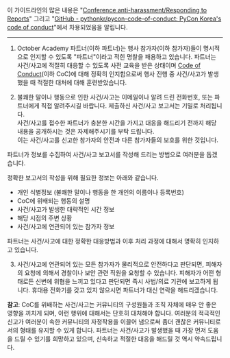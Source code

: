 이 가이드라인의 많은 내용은 "[Conference anti-harassment/Responding to Reports](http://geekfeminism.wikia.com/wiki/Conference_anti-harassment/Responding_to_reports)" 그리고 "[GitHub - pythonkr/pycon-code-of-conduct: PyCon Korea's code of conduct](https://github.com/pythonkr/pycon-code-of-conduct)"에서 차용되었음을 알립니다.  

---

1. October Academy 파트너(이하 파트너)는 행사 참가자(이하 참가자)들이 명시적으로 인지할 수 있도록 "파트너"이라고 적힌 명찰을 패용하고 있습니다.
파트너는 사건/사고에 적절히 대응할 수 있도록 사전 교육을 받은 상태이며 [Code of Conduct](https://github.com/october-academy/code-of-conduct/blob/README.md)(이하 CoC)에 대해 정확히 인지함으로써 행사 진행 중 사건/사고가 발생했을 때 적절한 대처에 대해 훈련받았습니다.  

2. 불쾌한 말이나 행동으로 인한 사건/사고는 이메일이나 알려 드린 전화번호, 또는 파트너에게 직접 알려주시길 바랍니다. 제출하신 사건/사고 보고서는 기밀로 처리됩니다.  
사건/사고를 접수한 파트너가 충분한 시간을 가지고 대응을 해드리기 전까지 해당 내용을 공개하시는 것은 자제해주시기를 부탁 드립니다.  
이는 사건/사고를 신고한 참가자의 안전과 다른 참가자들의 보호를 위한 것입니다.  

파트너가 정보를 수집하여 사건/사고 보고서를 작성해 드리는 방법으로 여러분을 돕겠습니다.

정확한 보고서의 작성을 위해 필요한 정보는 아래와 같습니다.

- 개인 식별정보 (불쾌한 말이나 행동을 한 개인의 이름이나 등록번호)
- CoC에 위배되는 행동의 설명
- 사건/사고가 발생한 대략적인 시간 정보
- 해당 시점의 주변 상황
- 사건/사고에 연관되어 있는 참가자 정보

파트너는 사건/사고에 대한 정확한 대응방법과 이후 처리 과정에 대해서 명확히 인지하고 있습니다.

3. 사건/사고에 연관되어 있는 모든 참가자가 물리적으로 안전하다고 판단되면, 피해자의 요청에 의해서 경찰이나 보안 관련 직원을 요청할 수 있습니다.
피해자가 어떤 형태로든 신변에 위협을 느끼고 있다고 판단되면 즉시 사법/의료 기관에 보고하게 됩니다. 휴대용 전화기를 갖고 있지 않으시면 파트너가 대신 연락을 해드리겠습니다.

**참고**: CoC를 위배하는 사건/사고는 커뮤니티의 구성원들과 조직 자체에 매우 안 좋은 영향을 끼치게 되며, 이런 행위에 대해서는 단호히 대처해야 합니다.
여러분의 적극적인 신고가 여러분이 속한 커뮤니티의 자정작용을 이끌어 냄으로써 좀더 괜찮은 커뮤니티로서의 형태를 유지할 수 있게 합니다.
파트너는 사건/사고가 발생했을 때 가장 먼저 도움을 드릴 수 있기를 희망하고 있으며, 신속하고 적절한 대응을 해드릴 것 역시 약속드립니다.
